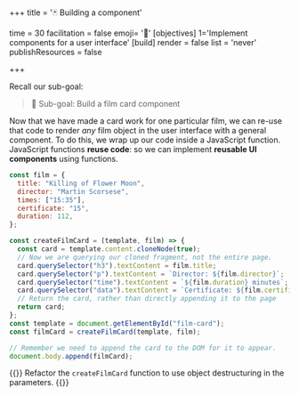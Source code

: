 +++
title = '🃏 Building a component'

time = 30
facilitation = false
emoji= '🧩'
[objectives]
    1='Implement components for a user interface'
[build]
  render = false
  list = 'never'
  publishResources = false

+++

Recall our sub-goal:

> 🎯 Sub-goal: Build a film card component

Now that we have made a card work for one particular film, we can re-use that code to render _any_ film object in the user interface with a general component. To do this, we wrap up our code inside a JavaScript function. JavaScript functions **reuse code**: so we can implement **reusable UI components** using functions.

```js
const film = {
  title: "Killing of Flower Moon",
  director: "Martin Scorsese",
  times: ["15:35"],
  certificate: "15",
  duration: 112,
};

const createFilmCard = (template, film) => {
  const card = template.content.cloneNode(true);
  // Now we are querying our cloned fragment, not the entire page.
  card.querySelector("h3").textContent = film.title;
  card.querySelector("p").textContent = `Director: ${film.director}`;
  card.querySelector("time").textContent = `${film.duration} minutes`;
  card.querySelector("data").textContent = `Certificate: ${film.certificate}`;
  // Return the card, rather than directly appending it to the page
  return card;
};
const template = document.getElementById("film-card");
const filmCard = createFilmCard(template, film);

// Remember we need to append the card to the DOM for it to appear.
document.body.append(filmCard);
```

{{<note type="exercise" title="Exercise: Use destructuring">}}
Refactor the `createFilmCard` function to use object destructuring in the parameters.
{{</note>}}
